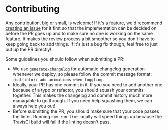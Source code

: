 # Contributing

Any contribution, big or small, is welcome! If it's a feature, we'd recommend [creating an issue](https://github.com/robinjoseph08/pokedextracker.com/issues/new) for it first so that the implementation can be decided on before the PR goes up and to make sure no one is working on the same feature. It makes the review process a bit smoother so you don't have to keep going back to add things. If it's just a bug fix though, feel free to just put up the PR directly!

Some guidelines you should follow when submitting a PR:

* We use [`generate-changelog`](https://github.com/lob/generate-changelog) for automatic changelog generation whenever we deploy, so please follow the commit message format: `feat(info): add animations when toggling`.
* Ideally, your PR has one commit in it. If you you need to add another one because of a typo or refactor, you should squash your commits together. This makes the changelog and commit history much more managable to go through. If you need help squashing them, we can always help you out!
* Before submitting the PR, you should make sure that your code passes the linter. Running `npm run lint` locally will speed things up because the TravisCI build will fail if the linting doesn't pass.

